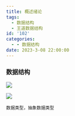 ```yaml
---
title: 概述绪论
tags:
  - 数据结构
  - 王道数据结构
id: '102'
categories:
  - - 数据结构
date: 2023-3-08 22:00:00
---
```


###  数据结构
![](/image/image_1.26d9b1ea.png)

![](/image/image_2.5bc314d6.png)
```
数据类型，抽象数据类型

